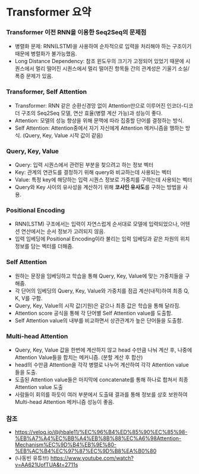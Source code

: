 # Transformer 요약

### Transformer 이전 RNN을 이용한 Seq2Seq의 문제점
- 병렬화 문제: RNN(LSTM)을 사용하여 순차적으로 입력을 처리해야 하는 구조이기 때문에 병렬화가 불가능했음.
- Long Distance Dependency: 참조 윈도우의 크기가 고정되어 있었기 때문에 시퀀스에서 멀리 떨어진 시퀀스에서 멀리 떨어진 항목들 간의 관계성은 기울기 소실/폭증 문제가 있음.

### Transformer, Self Attention 
- Transformer: RNN 같은 순환신경망 없이 Attention만으로 이루어진 인코더-디코더 구조의 Seq2Seq 모델, 연산 효율(병렬 계산 가능)과 성능이 좋다.
- Attention: 모델의 성능 향상을 위해 문맥에 따라 집중할 단어를 결정하는 방식.
- Self Attention: Attention중에서 자기 자신에게 Attention 메커니즘을 행하는 방식. (Query, Key,  Value 시작 값이 같음)

### Query, Key, Value
- Query: 입력 시퀀스에서 관련된 부분을 찾으려고 하는 정보 벡터
- Key: 관계의 연관도를 결정하기 위해 query와 비교하는데 사용되는 벡터
- Value: 특정 key에 해당하는 입력 시퀀스 정보로 가중치를 구하는데 사용되는 벡터
- Query와 Key 사이의 유사성을 계산하기 위해 **코사인 유사도**를 구하는 방법을 사용.

### Positional Encoding
- RNN(LSTM) 구조에서는 입력이 자연스럽게 순서대로 모델에 입력되었으나, 어텐션 연산에서는 순서 정보가 고려되지 않음.
- 입력 임베딩에 Positional Encoding이라 불리는 입력 임베딩과 같은 차원의 위치 정보를 담는 벡터를 더해줌.

### Self Attention
- 원하는 문장을 임베딩하고 학습을 통해 Query, Key, Value에 맞는 가중치들을 구해줌.
- 각 단어의 임베딩의 Query, Key, Value와 가중치를 점곱 계산(내적)하여 최종 Q, K, V를 구함.
- Query, Key, Value의 시작 값(기원)은 같으나 최종 값은 학습을 통해 달라짐.
- Attention score 공식을 통해 각 단어별 Self Attention value를 도출함.
- Self Attention value의 내부를 비교하면서 상관관계가 높은 단어들을 도출함.

### Multi-head Attention
- Query, Key, Value 값을 한번에 계산하지 않고 head 수만큼 나눠 계산 후, 나중에 Attention Value들을 합치는 메커니즘. (분할 계산 후 합산)
- head의 수만큼 Attention을 각각 병렬로 나누어 계산하여 각각 Attention value들을 도출.
- 도출된 Attention value들은 마지막에 concatenate를 통해 하나로 합쳐서 최종 Attention value 도출
- 사람들이 회의를 하듯이 여러 부분에서 도출돼 결과를 통해 정보를 상호 보완하여 Multi-head Attention 메커니즘 성능이 좋음.

### 참조
- https://velog.io/@jhbale11/%EC%96%B4%ED%85%90%EC%85%98-%EB%A7%A4%EC%BB%A4%EB%8B%88%EC%A6%98Attention-Mechanism%EC%9D%B4%EB%9E%80-%EB%AC%B4%EC%97%87%EC%9D%B8%EA%B0%80
- (나동빈 유튜브) https://www.youtube.com/watch?v=AA621UofTUA&t=2711s
